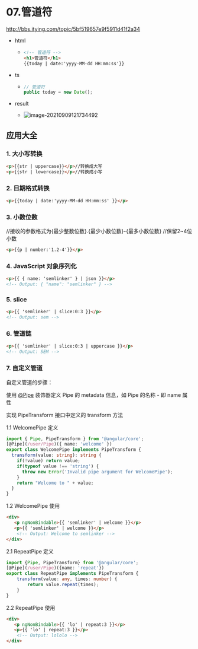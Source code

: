 # 07.管道符

http://bbs.itying.com/topic/5bf519657e9f5911d41f2a34

- html

  - ```html
    <!-- 管道符 -->
    <h1>管道符</h1>
    {{today | date:'yyyy-MM-dd HH:mm:ss'}}
    ```

- ts

  - ```typescript
    // 管道符
    public today = new Date();
    ```

- result

  - ![image-20210909121734492](https://raw.githubusercontent.com/TWDH/Leetcode-From-Zero/pictures/img/image-20210909121734492.png)

## 应用大全

### 1. 大小写转换

```html
<p>{{str | uppercase}}</p>//转换成大写
<p>{{str | lowercase}}</p>//转换成小写
```

### 2. 日期格式转换

```html
<p>{{today | date:'yyyy-MM-dd HH:mm:ss' }}</p> 
```

### 3. 小数位数

//接收的参数格式为{最少整数位数}.{最少小数位数}-{最多小数位数} //保留2~4位小数

```html
<p>{{p | number:'1.2-4'}}</p> 
```

### 4. JavaScript 对象序列化

```html
<p>{{ { name: 'semlinker' } | json }}</p> 
<!-- Output: { "name": "semlinker" } -->
```

### 5. slice

```html
<p>{{ 'semlinker' | slice:0:3 }}</p> 
<!-- Output: sem -->
```

### 6. 管道链

```html
<p>{{ 'semlinker' | slice:0:3 | uppercase }}</p> 
<!-- Output: SEM -->
```

### 7. 自定义管道

自定义管道的步骤：

使用 [@Pipe](http://bbs.itying.com/user/Pipe) 装饰器定义 Pipe 的 metadata 信息，如 Pipe 的名称 - 即 name 属性

实现 PipeTransform 接口中定义的 transform 方法

1.1 WelcomePipe 定义

```typescript
import { Pipe, PipeTransform } from '@angular/core';
[@Pipe](/user/Pipe)({ name: 'welcome' })
export class WelcomePipe implements PipeTransform {
  transform(value: string): string {
    if(!value) return value;
    if(typeof value !== 'string') {
      throw new Error('Invalid pipe argument for WelcomePipe');
    }
    return "Welcome to " + value;
  }
} 
```

1.2 WelcomePipe 使用

```html
<div>
   <p ngNonBindable>{{ 'semlinker' | welcome }}</p>
   <p>{{ 'semlinker' | welcome }}</p> 
    <!-- Output: Welcome to semlinker -->
</div>
```

2.1 RepeatPipe 定义

```typescript
import {Pipe, PipeTransform} from '@angular/core';
[@Pipe](/user/Pipe)({name: 'repeat'})
export class RepeatPipe implements PipeTransform {
    transform(value: any, times: number) {
        return value.repeat(times);
    }
}
```

2.2 RepeatPipe 使用

```html
<div>
   <p ngNonBindable>{{ 'lo' | repeat:3 }}</p>
   <p>{{ 'lo' | repeat:3 }}</p> 
    <!-- Output: lololo -->
</div>
```